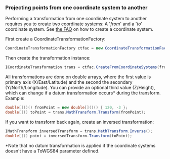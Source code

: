 ### Projecting points from one coordinate system to another
Performing a transformation from one coordinate system to another requires you to create two coordinate systems: A '_from_' and a '_to_' coordinate system. See [the FAQ](FAQ) on how to create a coordinate system.

First create a CoordinateTransformationFactory:
```cs
CoordinateTransformationFactory ctfac = new CoordinateTransformationFactory();
```
Then create the transformation instance:
```cs
ICoordinateTransformation trans = ctfac.CreateFromCoordinateSystems(fromCS, toCS);
```
All transformations are done on double arrays, where the first value is primary axis (X/East/Latitude) and the second the secondary (Y/North/Longitude). You can provide an optional third value (Z/Height), which can change if a datum transformation occurs* during the transform.
Example:
```cs
double[]()() fromPoint = new double[]()() { 120, -3 };
double[]() toPoint = trans.MathTransform.Transform(fromPoint);
```
If you want to transform back again, create an inversed transformation:
```cs
IMathTransform inversedTransform = trans.MathTransform.Inverse();
double[]() point = inversedTransform.Transform(toPoint);
```

*Note that no datum transformation is applied if the coordinate systems doesn't have a ToWGS84 parameter defined.